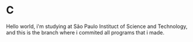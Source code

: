 # C
Hello world, i'm studying at São Paulo Instituct of Science and Technology, and this is the branch where i commited all programs that i made.
